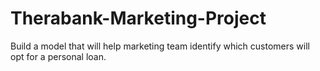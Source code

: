 # Therabank-Marketing-Project
Build a model that will help marketing team identify which customers will opt for a personal loan.
